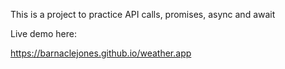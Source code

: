 This is a project to practice API calls, promises, async and await

Live demo here:

https://barnaclejones.github.io/weather.app

